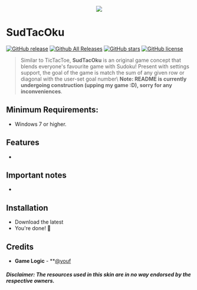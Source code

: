 
<span title="SudTacOku Game Page Screenshot">
 <p align="center">
  <img src="https://i.imgur.com/l0ZCjuk.png">
 </p>
</span>

# SudTacOku
[![GitHub release](https://img.shields.io/github/v/release/Yyassin/SudTacOku.svg?colorB=97CA00?label=version)](https://github.com/Yyassin/SudTacOku/releases/latest) [![Github All Releases](https://img.shields.io/github/downloads/Yyassin/SudTacOku/total.svg?colorB=97CA00)](https://github.com/Yyassin/SudTacOku/releases) [![GitHub stars](https://img.shields.io/github/stars/Yyassin/SudTacOku.svg?colorB=007EC6)](https://github.com/Yyassin/SudTacOku/stargazers)  [![GitHub license](https://img.shields.io/badge/license-MIT-blue.svg)](https://raw.githubusercontent.com/Yyassin/SudTacOku/master/LICENSE)

>Similar to TicTacToe, **SudTacOku** is an original game concept that blends everyone's favourite game with Sudoku! Present with settings support, the goal of the game is match the sum of any given row or diagonal with the user-set goal number\ 
**Note: README is currently undergoing construction (upping my game :D), sorry for any inconveniences**.

<!--- Supports all major media players, including full **Spotify**, **Google Play Music Desktop Player** and **Chrome/Firefox webplayer** support (thanks to **[@tjhrulz](https://github.com/tjhrulz)** and **[@khanhas](https://github.com/khanhas)**)  for the amazing plugins used in this skin). --->

## Minimum Requirements:
 - Windows 7 or higher.

## Features

- 

## Important notes


- 
## Installation

* Download the latest 
* You're done! 🎉


## Credits

- **Game Logic** - **[@youf](https://github.com/Yyassin) 

##### Disclaimer: The resources used in this skin are in no way endorsed by the respective owners.
